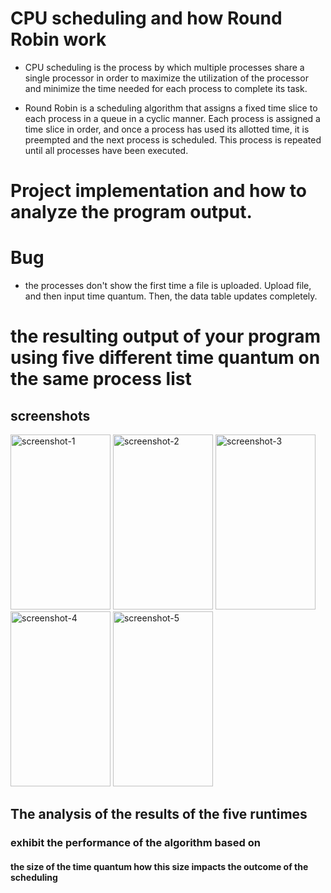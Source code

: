 # CPU scheduling and how Round Robin work
- CPU scheduling is the process by which multiple processes share a single processor in order to maximize the utilization of the processor and minimize the time needed for each process to complete its task. 

- Round Robin is a scheduling algorithm that assigns a fixed time slice to each process in a queue in a cyclic manner. Each process is assigned a time slice in order, and once a process has used its allotted time, it is preempted and the next process is scheduled. This process is repeated until all processes have been executed.

# Project implementation and how to analyze the program output.

# Bug
- the processes don't show the first time a file is uploaded. Upload file, and then input time quantum. Then, the data table updates completely. 

# the resulting output of your program using five different time quantum on the same process list


## screenshots 
<img src="https://i.imgur.com/twPQY9W.png" display="inline" width="160px" height="280x" alt="screenshot-1">
<img src="https://i.imgur.com/hHW7wcy.png" display="inline" width="160px" height="280x" alt="screenshot-2">
<img src="https://i.imgur.com/kQQeyyK.png" display="inline" width="160px" height="280x" alt="screenshot-3">
<img src="https://i.imgur.com/EvCnG7b.png" display="inline" width="160px" height="280x" alt="screenshot-4">
<img src="https://i.imgur.com/ENgqQ0d.png" display="inline" width="160px" height="280x" alt="screenshot-5">

## The analysis of the results of the five runtimes 
### exhibit the performance of the algorithm based on 
#### the size of the time quantum how this size impacts the outcome of the scheduling

